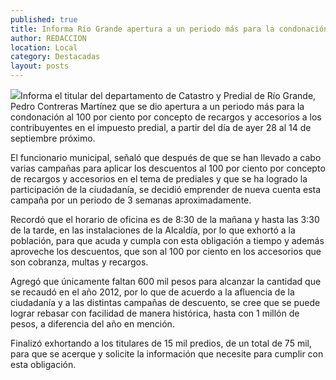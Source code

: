 ```yaml
---
published: true
title: Informa Río Grande apertura a un periodo más para la condonación en impuesto predial
author: REDACCION
location: Local
category: Destacadas
layout: posts
---
```


![](http://i.imgur.com/R5J6fOdm.jpg)Informa el titular del departamento de Catastro y Predial de Río Grande, Pedro Contreras Martínez que se dio apertura a un periodo más para la condonación al 100 por ciento por concepto de recargos y accesorios a los contribuyentes en el impuesto predial, a partir del día de ayer 28 al 14 de septiembre próximo.

El funcionario municipal, señaló que después de que se han llevado a cabo varias campañas para aplicar los descuentos al 100 por ciento por concepto de recargos y accesorios en el tema de prediales y que se ha logrado la participación de la ciudadanía, se decidió emprender de nueva cuenta esta campaña por un periodo de 3 semanas aproximadamente.

Recordó que el horario de oficina es de 8:30 de la mañana y hasta las 3:30 de la tarde, en las instalaciones de la Alcaldía, por lo que exhortó a la población, para que acuda y cumpla con esta obligación a tiempo y además aproveche los descuentos, que son al 100 por ciento en los accesorios que son cobranza, multas y recargos.

Agregó que únicamente faltan 600 mil pesos para alcanzar la cantidad que se recaudó en el año 2012, por lo que de acuerdo a la afluencia de la ciudadanía y a las distintas campañas de descuento, se cree que se puede lograr rebasar con facilidad de manera histórica, hasta con 1 millón de pesos, a diferencia del año en mención.

Finalizó exhortando a los titulares de 15 mil predios, de un total de 75 mil, para que se acerque y solicite la información que necesite para cumplir con esta obligación.
